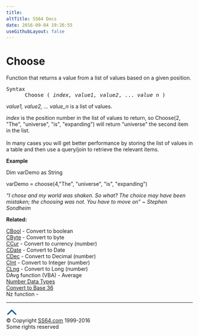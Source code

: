 ```yaml
---
title:
altTitle: SS64 Docs
date: 2016-09-04 19:26:55
useGithubLayout: false
---
```

<!-- #BeginLibraryItem "/Library/head_access.lbi" --><!-- #EndLibraryItem --><h1>Choose</h1>
<p> Function that returns a value from a list of values based on a given position.</p>
<pre>Syntax
      Choose ( <i>index, value1, value2</i>, ... <i>value_n</i> )</pre>
<p><i>value1, value2, ... value_n</i> is a list of values.</p>
<p><i>index</i> is the position number in the list of values to return, so <span class="code">Choose(2, "The", "universe", "is", "expanding")</span> will return "universe" the second item in the list. <br>
<br>
In many cases you will get better performance by storing the list of values in a table and then use a query/join to retrieve the relevant items.
</p>
<p><b>Example</b></p>
<p class="code">Dim varDemo as String</p>
<p class="code">varDemo = choose(4,"The", "universe", "is", "expanding")</p>
<p class="quote"><i>“I chose and my world was shaken. So what? The choice may have been mistaken; the choosing was not. You have to move on” ~ Stephen Sondheim</i></p>
<p><b>Related:</b></p>
<p><a href="cbool.html">CBool</a> - Convert to boolean <a href="cbyte.html"><br>
CByte</a> - Convert to byte <a href="ccur.html"><br>
CCur</a> - Convert to currency (number) <a href="cdate.html"><br>
CDate</a> - Convert to Date <a href="cdbl.html"><br>
</a><a href="cdec.html">
CDec</a> - Convert to Decimal (number) <a href="chr.html"><br>
</a><a href="cint.html">CInt</a> - Convert to Integer (number) <a href="clng.html"><br>
CLng</a> - Convert to Long (number)
<br>
DAvg function  (VBA) - Average<br>
<a href="syntax-datatypes.html">Number Data Types</a><br>
<a href="../convert.html">Convert to Base 36</a><br>
Nz function - 
</p><!-- #BeginLibraryItem "/Library/foot_access.lbi" --><p>
<!-- access -->

<hr>
<div id="bl" class="footer"><a href="choose.html#"><img src="../images/top.png" width="30" height="22" alt="Back to the Top"></a></div>
<div id="br" class="footer, tagline">© Copyright <a href="http://ss64.com/">SS64.com</a> 1999-2016<br>
Some rights reserved</div><!-- #EndLibraryItem -->

